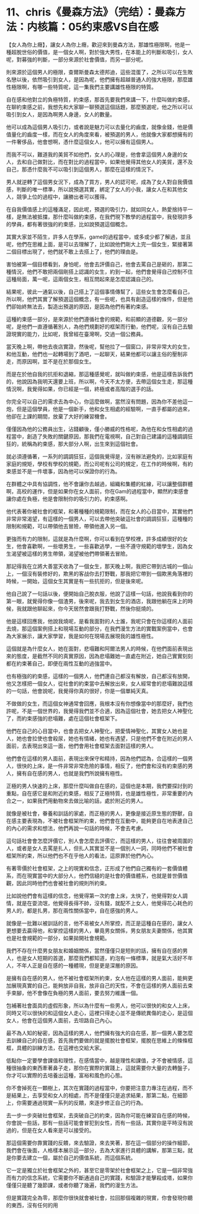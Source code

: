 # 11、chris《曼森方法》（完结）：曼森方法：内核篇：05约束感VS自在感

【女人為你上癮】，讓女人為你上癮，歡迎來到曼森方法，那雄性極限啊，他是一種超脫世俗的價值，是一個女人啊，對於強大男性，在本能上的判斷和吸引，女人呢，對募強的判斷，一部分來源於社會價值，而另一部分呢。

則來源於這個男人的極限，查爾斯曼森太德邦迪，這些混蛋了，之所以可以在生敗名戀以後，依然吸引到女人，是因為呢，他們擁有超越普通人的強大極限，那麼雄性極限啊，有哪一些特質呢，這一集我們主要講雄性極限的特質。

自在感和他對立的負極特質，約束感，那首先要我們來講一下，什麼叫做約束感，在聊約束感之前，我想先和大家聊一聊預選這個話題，那麼預選呢，他之所以可以吸引到女人，是因為啊男人身邊，女人的數量。

他可以成為這個男人吸引力，或者說是魅力可以去量化的齒度，就像金錢，他是價值量化的齒度一樣，而在女人的角度來看，被預選的男人，他就像大家都想擁有的一件奢侈品，他會想啊，憑什麼這個女人，他可以擁有這個男人。

而我不可以，難道我的美貿不如他們，女人的心理是，他會拿這個男人身邊的女人，去和自己做對比，而在對比的過程當中，如果他覺得其他女人的美貿，還不及自己，那憑什麼我不可以吸引到這個男人，那麼在這樣的情況下。

男人就逆轉了這個男女況下，成為了買方，男人的認可呢，成為了女人對自我價值感，判斷的唯一標準，所以說預選其實，綁定了女人的小我，讓女人在和其他女人，競爭上位的過程中，讓勝出者可以獲得。

在自我價值感上的這種滿足，因此呢，預選的吸引力，就如同女人，熱愛捨持平一樣，是無法被抵擋，那什麼叫做約束感，在我們現下教學的過程當中，我發現許多的學員，都有著很強的約束感，比如說預選這個概念。

其實大家並不陌生，許多人在學系，game的過程當中，或多或少都了解過，並且呢，他們在思維上面，是可以去理解了，比如說他們剛大上完一個女生，緊接著第二個目標出現了，他們就不敢上去搭上了，他們的理由是。

害怕被第一個目標看到，身怕呢，他會去評價自己，他會去罵自己是砸的，那第二種情況，他們不敢把兩個剛搭上認識的女生，約到一起，他們會覺得自己控制不住這種局面，萬一呢，這兩個女生，相互問起來是怎麼認識自己的。

結果呢，彼此一通氣以後，自己搭上了這個事情傳幫了，這些女生會怎麼看自己，所以啊，他們其實了解預選這個概念，有一些呢，也具有創造這樣的條件，但是他們卻始終無法去，製造出預選的原因，是因為他們有著約束感。

這種約束感一部分，是來源於他們遵循社會的規範，和前顯的道德觀，另一部分呢，是他們一直遵循著別人，為他們規劃好的框架而行動，他們呢，沒有自己去驗證現實的能力，比如呢，我曾經在臺灣啊，交過一個公務員。

當天晚上啊，帶他去夜店實證，然後呢，幫他拉了一個窗口，非常非常大的女生，和他互動，他們也一起轉場到了酒吧，一起聊天，結果他都可以讓主俗的壓制非走，而原因啊，並不是在於那個女生。

而是在於他自我的抗拒和退縮，那這種感覺呢，就叫做約束感，他是這樣告訴我們的，他說因為我明天還要上班，所以啊，今天不太方便，去帶這個女生走，那這種情況啊，我覺得如果，你已經是一個，終極或者高階的選手的話。

你完全可以自己的需求去為中心，你這麼做啊，當然沒有問題，因為你不差他這一炮，但是這個學員，他是一個新手，他和女生相處的經驗啊，一直手都屬的過來，他卻在上課的期間，放棄了大好的練習機會。

僅僅因為他的公務員出生，沾錢顧後，僅小勝威的性格呢，為他在和女性相處的過程當中，創造了失敗的關鍵原因，那我們在電視啊，自己對自己建議的這種調調狂狂的，統稱為約束感，那大部分人啊，出生來到這個社會。

就必須遵循著，一系列的調調狂狂，這個我覺得是，沒有辦法避免的，比如家庭有家庭的規矩，學校有學校的規範，而公司呢有公司的規定，在工作的時候啊，有約束感並不是一件壞事，因為他可以保證你的行為。

在群體之中具有協調性，他不會讓你去越過，組織和集體的紅線，可以讓整個群體啊，高校的運作，但是如果你在女人面前，你在Gam的過程當中，顯然約束感會讓你處在負極，他是會限制你的吸引力的，約束感啊。

他代表著你被社會的框架，和著種種的規範限制，而在女人的心目當中，其實他們非常非常渴望，有這樣的一個男人，可以去帶他突破這社會的調調狂狂，這種種的限制和規範，可以帶領他去冒險，帶領他進入另一個。

更強而有力的限制，這就是為什麼啊，你可以看到在學校裡，許多成績很好的女生，他會喜歡啊，一些壞男生，一些喜歡逃學，一些不遵守規範的壞學生，因為女生渴望被這樣的男生帶領，渴望被他們帶領著去冒險。

那記得我在立將大善當天收為了一個女生，那天晚上啊，我把它帶到古城的一個山上，一個沒有裝修好的，欺黑的客战你去打野戰，那我把它帶到一個欺黑角落裡的時候，一開始，這個女生其實是有一些抗拒的，但是後來呢。

他自己說了一句話以後，便開始自己脫衣服，他說了這樣一句話，他說我看到你的第一眼，就覺得你像一個渣男，後來呢，我去到女生的酒店，我跟他躺在床上的時候，我就跟他聊起來，你今天居然會跟我打野戰，然後你挺燒的。

他是這樣回應我，他說我燒呢，是看我面對的人士誰，我呢只會在你這樣的人面前去燒，那這個案例搭上和現場互動的部分，在我們漫生方法的實戰案例當中，也會為大家展示，讓大家學習，我是如何在現場去展現我的雄性極性。

這個就是為什麼女人，她在面對，悲塌難和阿爾法男人的時候，在他們面前表現出來的態度，是截然不同的真實原因，因為悲塌難她一直處在附近，她自己實實刻刻都在約束著自己，即便在兩性互動的過強當中。

也有極強的約束感，這樣的一個男人，他們連自己都沒有解放，自己都沒有放開，他又怎樣把一個女人，從社會的約束當中去解放出來，女人經常會的悲塌難說這樣的一句話，他會說呢，我覺得你真的很好，你是一個單純天真。

不做做的女生，而這個女神通常會回應，我根本沒有你想像當中的那麼好，我們也許呢，不是一個世界的，我覺得我們並不合適，因為這個社會，她去把女人神聖化了，而約束感強的悲塌難，處在這個社會框架下。

他們在自己的心目當中，也會去把女人神聖化，把愛情神聖化，其實女人她也是人，她也會拉使也會殺尿，她也有情緒，她也有遇望，只是他們不會在附近的男人面前，去表現出來這一面，他們會用社會框架去面對這樣的男人。

他們會在這樣的男人面前，表現出來保守和精持，因為他們認為，合這樣的一個男人，很快的上床，是一件非常非常危險的事情，相反了，他們會和沒有約束感的男人，擁有自在感的男人，也就是我們所說擁有極性。

正極的男人快速的上床，那麼什麼叫做自在感的，這個也是本期，我們要探討到的重點，自在感它是和附近約束感，相反了正極特質，也是雄性極性，非常重要的內合之一，如果我們用動物來去做比喻的話，處於附近的男人。

就像是被社會，眷養和訓話的家處，而正極的男人，更像是接近原生態的野獸，自在感主要表現為，不被社會框架所約束，他們會在互動中，能夠更自在地表達自己的內心的需求和想法，他們再說一句話的時候，不會去考慮。

這句話社會會怎麼評價它，別人會怎麼去評價它，而這樣的男人，往往會被周圍的人，或者是女人去罵是扎人，但扎人其實並不是一個別人一詞，同時他們不被社會框架所約束，所以他們也不在乎他人的看法，這原罪於他們內心。

有著零價於社會框架，之上的現實和信念，正形成了他們自己獨有的一套價值體系，而在現實當中的大部分人，他們信縫的是社會的價值體系，也就是普世價值觀，因此同時他們也會被社會的規則所約束。

比如說他們會有這樣的信念，他覺得第一次約會上床，太快了，他覺得對女人調情，就是在耍流氓，他覺得長得不帥，沒有錢，就配不上女人，他覺得花心耗色的男人的，都是扎男，那在兩性關係當中，自在感強的男人。

就像是一批難以被訓話的言，他不易被女人所掌控，而正是這種自在感的，讓女人更想要去贏得他，和掌控這樣的男人，畢竟男女關係，男女朋友夫妻關係，他其實也是社會規範的一部分，如果拋開社會規範。

我們不存在什麼男女朋友和婚姻關係，當然僅僅只是短則的話，擁有自在感的男人，也是女人短期的首選，那麼我們都知道，約泡有一條標準，就是氣大活好不年人，不年人正是自在感的一種體現，但是更是深層的原因。

是擁有自在感的男人，他不被社會框架所約束，女人他在這樣的男人面前，能夠更加展現真實的自己，能夠放非自我，放非自己的天性，不會在這樣的男人面前去束手束腳，他不會像在負極的男人面前，要去努力維護一個。

包補著社會面具的虛假形象，所以為什麼有一些男人，他可以很快的和女人上床，同時又可以很快的和這個女人走心，這裡只得走心並不是傳統異傷的走心，是這個女人，他會在這個男人面前，去坦路自己內心。

最不為人知的秘密，因為這樣的男人，他們擁有強大的自在感，那一個男人要怎麼去訓練自己的自在感，首先我們要做的就是擺脫社會框架，擺脫在思維上的條條框框，具體的訓練方法，在這裡也交給大家。

低點你一定要學會課值和理性，在感情當中，越是理性和課值，才不會被情感，這種很抽象的東西牽著鼻子走，那你在實際的實踐上，這就需要你大量的去轉盤子，你才可以實際的去培養出這種，富裕和風色的心態。

你不會掉死在一顆樹上，其次在實踐的過程當中，你要把注意力專注在過程，而不是結果上，去享受和女人的相處，而不是僅僅只是追求結果，那第二點，在細節上，你需要通過現實一系列的反饋，來逐步修正自己的行為。

去一步一步突破社會框架，去突破自己的約束，因為你可能在練習自在感的時候，你會說一些話，那有一些話可能會冒犯到女性，而有一些話，其實你是平時沒有說過的，但是在女人看來是可以接受的。

那這個需要你靠實踐的反饋，來去驗證，來去笑著，那在這一個部分的操作細節，我們會在後面，人格樣本展示這一部分，去為大家進行具體的講解，那第三點，就是你要去建立一個，屬於自己的價值系統，而這個系統。

它一定是獨立於社會框架之外的，甚至它是零架於社會框架之上，它是一個非常強而有力的信念系統，它需要你不斷通過自己的實踐，和驗證才能擊殺成塔，如果你僅僅只是聽了幾節課，或者你聽了幾遍，我們的漫生方法。

但是實踐完全為零，那麼你很快就會被社會，拉回那個複雜的現實，你會發現你聽的東西，沒有任何的用